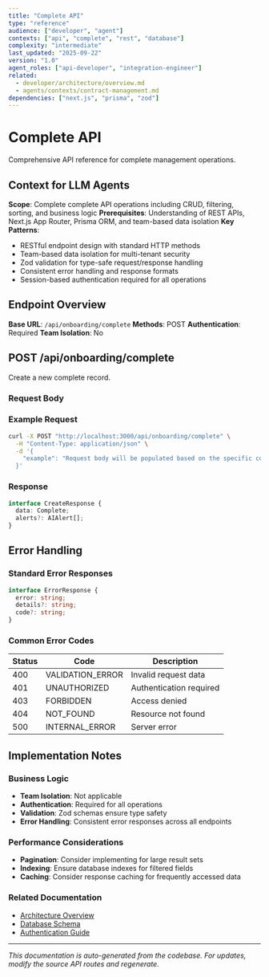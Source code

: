 ```yaml
---
title: "Complete API"
type: "reference"
audience: ["developer", "agent"]
contexts: ["api", "complete", "rest", "database"]
complexity: "intermediate"
last_updated: "2025-09-22"
version: "1.0"
agent_roles: ["api-developer", "integration-engineer"]
related:
  - developer/architecture/overview.md
  - agents/contexts/contract-management.md
dependencies: ["next.js", "prisma", "zod"]
---
```


# Complete API

Comprehensive API reference for complete management operations.

## Context for LLM Agents

**Scope**: Complete complete API operations including CRUD, filtering, sorting, and business logic
**Prerequisites**: Understanding of REST APIs, Next.js App Router, Prisma ORM, and team-based data isolation
**Key Patterns**:
- RESTful endpoint design with standard HTTP methods
- Team-based data isolation for multi-tenant security
- Zod validation for type-safe request/response handling
- Consistent error handling and response formats
- Session-based authentication required for all operations

## Endpoint Overview

**Base URL**: `/api/onboarding/complete`
**Methods**: POST
**Authentication**: Required
**Team Isolation**: No




## POST /api/onboarding/complete

Create a new complete record.

### Request Body



### Example Request

```bash
curl -X POST "http://localhost:3000/api/onboarding/complete" \
  -H "Content-Type: application/json" \
  -d '{
    "example": "Request body will be populated based on the specific complete schema"
  }'
```

### Response

```typescript
interface CreateResponse {
  data: Complete;
  alerts?: AIAlert[];
}
```






## Error Handling

### Standard Error Responses

```typescript
interface ErrorResponse {
  error: string;
  details?: string;
  code?: string;
}
```

### Common Error Codes

| Status | Code | Description |
|--------|------|-------------|
| 400 | VALIDATION_ERROR | Invalid request data |
| 401 | UNAUTHORIZED | Authentication required |
| 403 | FORBIDDEN | Access denied |
| 404 | NOT_FOUND | Resource not found |
| 500 | INTERNAL_ERROR | Server error |



## Implementation Notes

### Business Logic
- **Team Isolation**: Not applicable
- **Authentication**: Required for all operations
- **Validation**: Zod schemas ensure type safety
- **Error Handling**: Consistent error responses across all endpoints

### Performance Considerations
- **Pagination**: Consider implementing for large result sets
- **Indexing**: Ensure database indexes for filtered fields
- **Caching**: Consider response caching for frequently accessed data

### Related Documentation
- [Architecture Overview](../../developer/architecture/overview.md)
- [Database Schema](../../developer/architecture/database.md)
- [Authentication Guide](../../developer/authentication.md)

---

*This documentation is auto-generated from the codebase. For updates, modify the source API routes and regenerate.*
